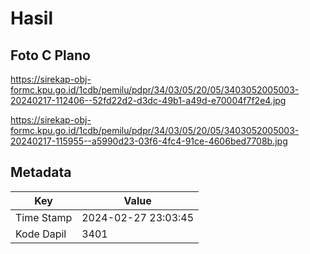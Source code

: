 # Hasil

## Foto C Plano

https://sirekap-obj-formc.kpu.go.id/1cdb/pemilu/pdpr/34/03/05/20/05/3403052005003-20240217-112406--52fd22d2-d3dc-49b1-a49d-e70004f7f2e4.jpg

https://sirekap-obj-formc.kpu.go.id/1cdb/pemilu/pdpr/34/03/05/20/05/3403052005003-20240217-115955--a5990d23-03f6-4fc4-91ce-4606bed7708b.jpg


## Metadata

| Key        | Value               |
| ---------- | ------------------- |
| Time Stamp | 2024-02-27 23:03:45 |
| Kode Dapil | 3401                |



